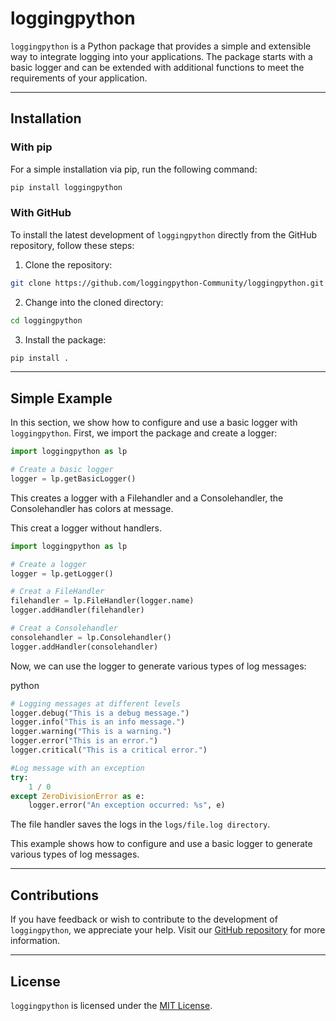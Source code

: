# loggingpython

`loggingpython` is a Python package that provides a simple and extensible way to integrate logging into your applications. The package starts with a basic logger and can be extended with additional functions to meet the requirements of your application.

---

## Installation

### With pip

For a simple installation via pip, run the following command:
```bash
pip install loggingpython
```

### With GitHub

To install the latest development of `loggingpython` directly from the GitHub repository, follow these steps:

1. Clone the repository:
```bash
git clone https://github.com/loggingpython-Community/loggingpython.git
```

2. Change into the cloned directory:
```bash
cd loggingpython
```

3. Install the package:
```bash
pip install .
```

---

## Simple Example

In this section, we show how to configure and use a basic logger with `loggingpython`. First, we import the package and create a logger:
```python
import loggingpython as lp

# Create a basic logger
logger = lp.getBasicLogger()
```

This creates a logger with a Filehandler and a Consolehandler, the Consolehandler has colors at message.

This creat a logger without handlers.
```python
import loggingpython as lp

# Create a logger
logger = lp.getLogger()

# Creat a FileHandler
filehandler = lp.FileHandler(logger.name)
logger.addHandler(filehandler)

# Creat a Consolehandler
consolehandler = lp.Consolehandler()
logger.addHandler(consolehandler)
```

Now, we can use the logger to generate various types of log messages:

python
```python
# Logging messages at different levels
logger.debug("This is a debug message.")
logger.info("This is an info message.")
logger.warning("This is a warning.")
logger.error("This is an error.")
logger.critical("This is a critical error.")

#Log message with an exception
try:
    1 / 0 
except ZeroDivisionError as e:
    logger.error("An exception occurred: %s", e)
```

The file handler saves the logs in the `logs/file.log directory`.

This example shows how to configure and use a basic logger to generate various types of log messages.

---

## Contributions

If you have feedback or wish to contribute to the development of `loggingpython`, we appreciate your help. Visit our [GitHub repository](https://github.com/loggingpython-Community/loggingpython) for more information.

---

## License

`loggingpython` is licensed under the [MIT License](https://opensource.org/licenses/MIT).